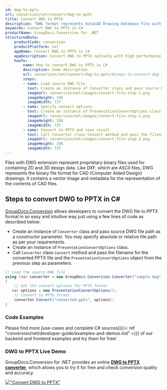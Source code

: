```yaml
---
id: dwg-to-pptx
url: conversion/net/convert/dwg-to-pptx
title: Convert DWG to PPTX
description: "DWG format represents AutoCAD Drawing Database File with .dwg extension. Learn how to convert DWG to PPTX file programmatically in C# language using GroupDocs.Conversion for .NET library."
keywords: Convert DWG to PPTX in C#
productName: GroupDocs.Conversion for .NET
structuredData:
    productCode: conversion
    productPlatform: net
    appName: Convert DWG to PPTX in C#
    appDescription: Convert DWG to PPTX natively with high performance using C# language and server side GroupDocs.Conversion for .NET APIs, without the use of any software like Microsoft or Open Office.
    howTo:
        name: How to convert DWG to PPTX in C# 
        description: Some description
        url: conversion/net/convert/dwg-to-pptx/#steps-to-convert-dwg-to-pptx-in-c
        steps:
        - name: Load source DWG file 
          text: Create an instance of Converter class and pass source DWG file path as a constructor parameter. You may specify absolute or relative file path as per your requirements. 
          imageUrl: conversion/net/images/convert-file-step-1.png
          imageHeight: 196
          imageWidth: 737
        - name: Specify convert options 
          text: Create an instance of PresentationConvertOptions class.
          imageUrl: conversion/net/images/convert-file-step-2.png
          imageHeight: 196
          imageWidth: 737
        - name: Convert to PPTX and save result 
          text: Call Converter class Convert method and pass the filename for the converted HTML file and the PresentationConvertOptions object from the previous step as parameters.
          imageUrl: conversion/net/images/convert-file-step-3.png
          imageHeight: 196
          imageWidth: 737
---
```


Files with DWG extension represent proprietary binary files used for containing 2D and 3D design data. Like DXF, which are ASCII files, DWG represents the binary file format for CAD (Computer Aided Design) drawings. It contains a vector image and metadata for the representation of the contents of CAD files.

## Steps to convert DWG to PPTX in C#

[GroupDocs.Conversion](https://products.groupdocs.com/conversion/net) allows developers to convert the DWG file to PPTX format in an easy and intuitive way just using a few lines of code as described below:

* Create an instance of `Converter` class and pass source DWG file path as a constructor parameter. You may specify absolute or relative file path as per your requirements. 
* Create an instance of `PresentationConvertOptions` class.
* Call `Converter` class `Convert` method and pass the filename for the converted PPTX file and the `PresentationConvertOptions` object from the previous step as parameters.

```csharp
// Load the source DWG file
using (var converter = new GroupDocs.Conversion.Converter("sample.dwg"))
{
    // Set the convert options for PPTX format
   var options = new PresentationConvertOptions();
    // Convert to PPTX format
    converter.Convert("converted.pptx", options);
}
```

### Code Examples

Please find more [use-cases and complete C# sources]({{< ref "conversion/net/developer-guide/examples-and-demos.md" >}}) of our backend and frontend examples and try them for free!

### DWG to PPTX Live Demo

GroupDocs.Conversion for .NET provides an online [**DWG to PPTX converter**](https://products.groupdocs.app/conversion/dwg-to-pptx), which allows you to try it for free and check conversion quality and accuracy.

[!["Convert DWG to PPTX"](conversion/net/images/convert-to-pptx/convert-dwg-to-pptx.png)](https://products.groupdocs.app/conversion/dwg-to-pptx)